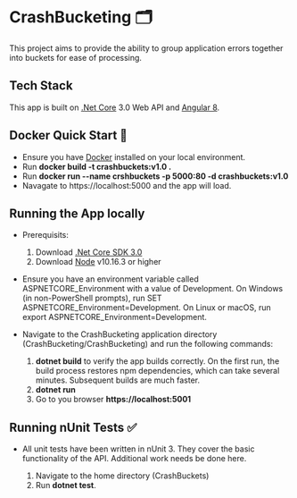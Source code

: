 # CrashBucketing :card_index_dividers:
This project aims to provide the ability to group application errors together into buckets for ease of processing.

## Tech Stack

This app is built on [.Net Core](https://dotnet.microsoft.com/download) 3.0 Web API and [Angular 8](https://angular.io/).

## Docker Quick Start :whale:

* Ensure you have [Docker](https://www.docker.com/) installed on your local environment.
* Run **docker build -t crashbuckets:v1.0 .**
* Run **docker run --name crshbuckets -p 5000:80 -d crashbuckets:v1.0**
* Navagate to https://localhost:5000 and the app will load.

## Running the App locally

* Prerequisits:
    1. Download [.Net Core SDK 3.0](https://dotnet.microsoft.com/download)
    2. Download [Node](https://nodejs.org/en/download/) v10.16.3 or higher

* Ensure you have an environment variable called ASPNETCORE_Environment with a value of Development. On Windows (in non-PowerShell prompts), run SET ASPNETCORE_Environment=Development. On Linux or macOS, run export ASPNETCORE_Environment=Development.

* Navigate to the CrashBucketing application directory (CrashBucketing/CrashBucketing) and run the following commands:
    1. **dotnet build** to verify the app builds correctly. On the first run, the build process restores npm dependencies, which can take several minutes. Subsequent builds are much faster.
    2. **dotnet run**
    3. Go to you browser **https://localhost:5001**


## Running nUnit Tests :white_check_mark:

* All unit tests have been written in nUnit 3. They cover the basic functionality of the API. Additional work needs be done here.

    1. Navigate to the home directory (CrashBuckets)
    2. Run **dotnet test**.




